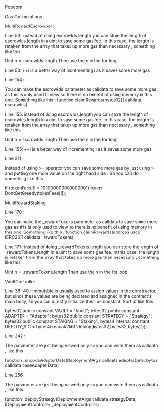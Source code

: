 
Popcorn 

Gas Optimizations : 

MultiRewardEscrow.sol : 

Line 53: instead of doing escrowIds.length you can store the length of escrowIds.length in a uint to save some gas fee. In this case, the length is retaken from the array that takes up more gas than necessary  , something like this  

Uint n = escrowIds.length
Then use the n in the for loop

Line 53: ++i is a better way of incrementing i as it saves some more gas 

Line 154 : 

You can make the escrowIds parameter as calldata to save some more gas as this is only used to view so there is no benefit of using memory in this one. Something like this  : 
function claimRewards(bytes32[] calldata escrowIds)


Line 155: instead of doing escrowIds.length you can store the length of escrowIds.length in a uint to save some gas fee. In this case, the length is retaken from the array that takes up more gas than necessary  , something like this  

Uint n = escrowIds.length
Then use the n in the for loop

Line 155: ++i is a better way of incrementing i as it saves some more gas 

Line 211 :

Instead of using >= operator you can save some more gas by just using >  and putting one more value on the right hand side .
So you can do something like this 

  if (tokenFees[i] > 100000000000000001) revert DontGetGreedy(tokenFees[i]); 


MultiRewardStaking

Line  170 : 


You can make the _rewardTokens parameter as calldata to save some more gas as this is only used to view so there is no benefit of using memory in this one. Something like this  : 
function claimRewards(address user, IERC20[] calldata _rewardTokens)

Line 171 : instead of doing _rewardTokens.length you can store the length of _rewardTokens.length in a uint to save some gas fee. In this case, the length is retaken from the array that takes up more gas than necessary  , something like this  

Uint n = _rewardTokens.length
Then use the n in the for loop

VaultController 

Line 36 -40 : 
Immutable is usually used to assign values in the constructor, but since these values are being declared and assigned in the contract's main body, so you can directly initialize them as constant. Sort of like this 

  bytes32 public constant VAULT = "Vault";
  bytes32 public constant ADAPTER = "Adapter";
  bytes32 public constant STRATEGY = "Strategy";
  bytes32 public constant STAKING = "Staking";
  bytes4 internal constant DEPLOY_SIG = bytes4(keccak256("deploy(bytes32,bytes32,bytes)"));


Line 242 : 

The parameter are just being viewed only so you can write them as calldata , like this 

  function _encodeAdapterData(DeploymentArgs calldata adapterData, bytes  calldata baseAdapterData)

Line 256: 

The parameter are just being viewed only so you can write them as calldata , like this 

function _deployStrategy(DeploymentArgs calldata strategyData, IDeploymentController _deploymentController)
